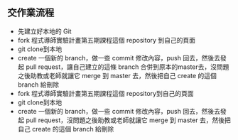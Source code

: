 ## 交作業流程

- 先建立好本地的 Git
- fork 程式導師實驗計畫第五期課程這個 repository 到自己的頁面
- git clone到本地
- create 一個新的 branch，做一些 commit 修改內容，push 回去，然後去發起 pull request，讓自己建立的這條 branch 合併到原本的master去，沒問題之後助教或老師就讓它 merge 到 master 去，然後把自己 create 的這個 branch 給刪除
- fork 程式導師實驗計畫第五期課程這個 repository到自己的頁面
- git clone到本地
- create 一個新的 branch，做一些 commit 修改內容，push 回去，然後去發起 pull request，沒問題之後助教或老師就讓它 merge 到 master 去，然後把自己 create 的這個 branch 給刪除
